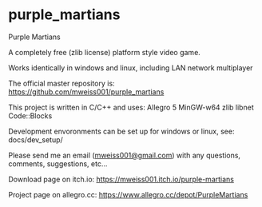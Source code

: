 # purple_martians
Purple Martians

A completely free (zlib license) platform style video game.  

Works identically in windows and linux, including LAN network multiplayer

The official master repository is: https://github.com/mweiss001/purple_martians

This project is written in C/C++ and uses:
Allegro 5
MinGW-w64
zlib
libnet
Code::Blocks


Development envoronments can be set up for windows or linux, see: docs/dev_setup/

Please send me an email (mweiss001@gmail.com) with any questions, comments, suggestions, etc...

Download page on itch.io:  https://mweiss001.itch.io/purple-martians

Project page on allegro.cc:  https://www.allegro.cc/depot/PurpleMartians

